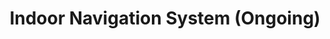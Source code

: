 ---
layout: page
title: Indoor Navigation System (Ongoing)
description : In this project, we present the design of an Indoor Navigation System using the accelerometer and magnetometer sensors available in a smartphone with minimal external local infrastructure support. The system proposes a novel way of providing a set of Points of Interest(POI) at the user's current location to help with the navigation system.
---